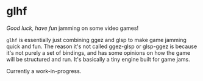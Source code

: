 # glhf

*Good luck, have fun* jamming on some video games!

`glhf` is essentially just combining ggez and glsp to make game jamming quick and fun.
The reason it's not called ggez-glsp or glsp-ggez is because it's not purely a set of bindings, and has some opinions on how the game will be structured and run.
It's basically a tiny engine built for game jams.

Currently a work-in-progress.
